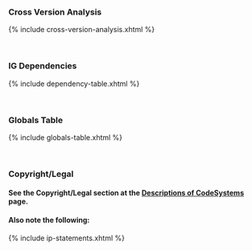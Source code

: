 ### Cross Version Analysis

{% include cross-version-analysis.xhtml %}

<br>

### IG Dependencies

{% include dependency-table.xhtml %}

<br>

### Globals Table

{% include globals-table.xhtml %}

<br>

### Copyright/Legal


#### See the Copyright/Legal section at the [Descriptions of CodeSystems](codesystems_descriptions.html#copyrightlegal) page.


#### Also note the following:

{% include ip-statements.xhtml %}


